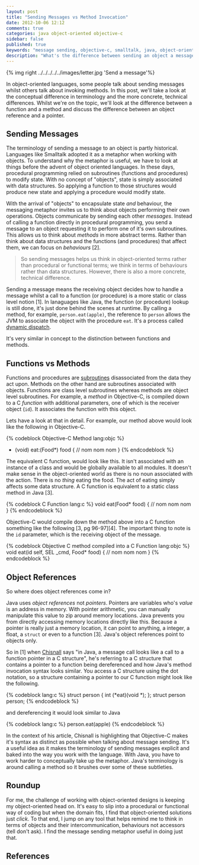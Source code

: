 ```yaml
---
layout: post
title: "Sending Messages vs Method Invocation"
date: 2012-10-06 12:12
comments: true
categories: java object-oriented objective-c
sidebar: false
published: true
keywords: "message sending, objective-c, smalltalk, java, object-oriented, method invocation"
description: "What's the difference between sending an object a message and just invoking a method on an object? Why is a function different than a method?"
---
```


{% img right ../../../../../images/letter.jpg  'Send a message'%}

In object-oriented languages, some people talk about sending messages whilst others talk about invoking methods. In this post, we'll take a look at the conceptual difference in terminology and the more concrete, technical differences. Whilst we're on the topic, we'll look at the difference between a function and a method and discuss the difference between an object reference and a pointer. 

<!-- more -->


## Sending Messages

The terminology of sending a message to an object is partly historical. Languages like Smalltalk adopted it as a metaphor when working with objects. To understand why the metaphor is useful, we have to look at things before the advent of object oriented languages. In these days, procedural programming relied on subroutines (functions and procedures) to modify state. With no concept of "objects", state is simply associated with data structures. So applying a function to those structures would produce new state and applying a procedure would modify state.

With the arrival of "objects" to encapsulate state *and* behaviour, the messaging metaphor invites us to think about objects performing their own operations. Objects communicate by sending each other *messages*. Instead of calling a function directly in procedural programming, you send a message to an object requesting it to perform one of it's own subroutines. This allows us to think about *methods* in more abstract terms. Rather than think about data structures and the functions (and procedures) that affect them, we can focus on _behaviours_ [2].

> So sending messages helps us think in object-oriented terms rather than procedural or functional terms; we think in terms of behaviours rather than data structures. However, there is also a more concrete, technical difference.

Sending a message means the receiving object decides how to handle a message whilst a call to a function (or procedure) is a more static or class level notion [1]. In lanaguages like Java, the function (or procedure) lookup is still done, it's just done behind the scenes at runtime. By calling a method, for example, `person.eat(apple)`, the reference to `person` allows the JVM to associate the object with the procedure `eat`. It's a process called [dynamic dispatch](http://en.wikipedia.org/wiki/Dynamic_dispatch).

It's very similar in concept to the distinction between functions and methods.



## Functions vs Methods

Functions and procedures are [subroutines](http://en.wikipedia.org/wiki/Subroutine) disassociated from the data they act upon. Methods on the other hand are subroutines associated with objects. Functions are class level subroutines whereas methods are object level subroutines. For example, a *method* in Objective-C, is compiled down to a C *function* with additional parameters, one of which is the receiver object (`id`). It associates the function with this object.

Lets have a look at that in detail. For example, our method above would look like the following in Objective-C.

{% codeblock Objective-C Method lang:objc %}
- (void) eat:(Food*) food {
    // nom nom nom
}
{% endcodeblock %}


The equivalent C function, would look like this. It isn't associated with an instance of a class and would be globally available to all modules. It doesn't make sense in the object-oriented world as there is no noun associated with the action. There is no *thing* eating the food. The act of eating simply affects some data structure. A C function is equivalent to a static class method in Java [3]. 


{% codeblock C Function lang:c %}
void eat(Food* food) {
    // nom nom nom
}
{% endcodeblock %}


Objective-C would compile down the method above into a C function something like the following [3, pg 96-97][4]. The important thing to note is the `id` parameter, which is the receiving object of the message.

{% codeblock Objective C method compiled into a C Function lang:objc %}
void eat(id self, SEL _cmd, Food* food) {
    // nom nom nom
}
{% endcodeblock %}


## Object References

So where does object references come in?

Java uses *object references* not *pointers*. Pointers are variables who's *value* is an address in memory. With pointer arithmetic, you can manually manipulate this value to zip around memory locations. Java prevents you from directly accessing memory locations directly like this. Because a pointer is really just a memory location, it can point to anything, a integer, a float, a `struct` or even to a function [3]. Java's object references point to objects only.

So in [1] when [Chisnall](https://www.informit.com/articles/printerfriendly.aspx?p=1571983) says "in Java, a message call looks like a call to a function pointer in a C structure", he's referring to a C structure that contains a pointer to a function being dereferenced and how Java's method invocation syntax looks similar. You access a C structure using the dot notation, so a structure containing a pointer to our C function might look like the following.  

{% codeblock lang:c %}
struct person {
   int (*eat)(void *);
};
struct person person;
{% endcodeblock %}

and dereferencing it would look similar to Java

{% codeblock lang:c %}
person.eat(apple)
{% endcodeblock %}


In the context of his article, Chisnall is highlighting that Objective-C makes it's syntax as distinct as possible when talking about message sending. It's a useful idea as it makes the terminology of sending messages explicit and baked into the way you work with the language. With Java, you have to work harder to conceptually take up the metaphor. Java's terminology is around calling a method so it brushes over some of these subtleties.

## Roundup

For me, the challenge of working with object-oriented designs is keeping my object-oriented head on. It's easy to slip into a procedural or functional way of coding but when the domain fits, I find that object-oriented solutions just *click*. To that end, I jump on any tool that helps remind me to think in terms of objects and their intercommunication, behaviours not accessors (tell don't ask). I find the message sending metaphor useful in doing just that.  

## References

<div>
    <script type="text/javascript">
    function trackOutboundLink(link, category, action) {

        try {
            _gaq.push(['_trackEvent', category , action]);
        } catch(err){}

        setTimeout(function() {
            document.location.href = link.href;
        }, 100);
    }
    </script>
</div>

[1] Objective-C for Java Programmers, [Part 1](https://www.informit.com/articles/printerfriendly.aspx?p=1568732), [Part 2](https://www.informit.com/articles/printerfriendly.aspx?p=1571983), David Chisnall   
[2] [Object-Oriented Programming with Objective-C](https://developer.apple.com/library/mac/#documentation/Cocoa/Conceptual/OOP_ObjC/Introduction/Introduction.html), Apple.      
[3] <a href="http://amzn.to/Tm1Sh1" onClick="trackOutboundLink(this, 'Outbound Links', 'amazon.com'); return false;">Learn Objective-C for Java Developers</a>, James Bucanek
[4] [Object-C Messages](http://www.mikeash.com/pyblog/friday-qa-2009-03-20-objective-c-messaging.html), Mike Ash    
